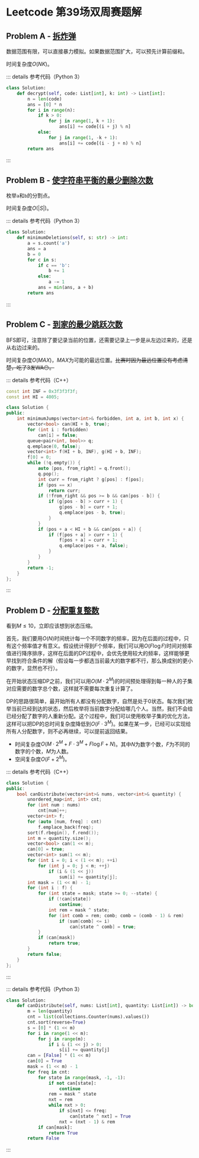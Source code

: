 # Leetcode 第39场双周赛题解

## Problem A - [拆炸弹](https://leetcode.cn/problems/defuse-the-bomb/)

数据范围有限，可以直接暴力模拟。如果数据范围扩大，可以预先计算前缀和。

时间复杂度$O(NK)$。

::: details 参考代码（Python 3）

```python
class Solution:
    def decrypt(self, code: List[int], k: int) -> List[int]:
        n = len(code)
        ans = [0] * n
        for i in range(n):
            if k > 0:
                for j in range(1, k + 1):
                    ans[i] += code[(i + j) % n]
            else:
                for j in range(1, -k + 1):
                    ans[i] += code[(i - j + n) % n]
        return ans
```

:::

## Problem B - [使字符串平衡的最少删除次数](https://leetcode.cn/problems/minimum-deletions-to-make-string-balanced/)

枚举`a`和`b`的分割点。

时间复杂度$O(|S|)$。

::: details 参考代码（Python 3）

```python
class Solution:
    def minimumDeletions(self, s: str) -> int:
        a = s.count('a')
        ans = a
        b = 0
        for c in s:
            if c == 'b':
                b += 1
            else:
                a -= 1
            ans = min(ans, a + b)
        return ans
```

:::

## Problem C - [到家的最少跳跃次数](https://leetcode.cn/problems/minimum-jumps-to-reach-home/)

BFS即可，注意除了要记录当前的位置，还需要记录上一步是从左边过来的，还是从右边过来的。

时间复杂度$O(MAX)$，$MAX$为可能的最远位置。~~比赛时因为最远位置没有考虑清楚，吃了3发WA😶。~~

::: details 参考代码（C++）

```cpp
const int INF = 0x3f3f3f3f;
const int HI = 4005;

class Solution {
public:
    int minimumJumps(vector<int>& forbidden, int a, int b, int x) {
        vector<bool> can(HI + b, true);
        for (int i : forbidden)
            can[i] = false;
        queue<pair<int, bool>> q;
        q.emplace(0, false);
        vector<int> f(HI + b, INF), g(HI + b, INF);
        f[0] = 0;
        while (!q.empty()) {
            auto [pos, from_right] = q.front();
            q.pop();
            int curr = from_right ? g[pos] : f[pos];
            if (pos == x)
                return curr;
            if (!from_right && pos >= b && can[pos - b]) {
                if (g[pos - b] > curr + 1) {
                    g[pos - b] = curr + 1;
                    q.emplace(pos - b, true);
                }
            }
            if (pos + a < HI + b && can[pos + a]) {
                if (f[pos + a] > curr + 1) {
                    f[pos + a] = curr + 1;
                    q.emplace(pos + a, false);
                }
            }
        }
        return -1;
    }
};
```

:::

## Problem D - [分配重复整数](https://leetcode.cn/problems/distribute-repeating-integers/)

看到$M\leq10$，立即应该想到状态压缩。

首先，我们要用$O(N)$时间统计每一个不同数字的频率，因为在后面的过程中，只有这个频率值才有意义。假设统计得到$F$个频率，我们可以用$O(F\log F)$时间对频率值进行降序排序，这样在后面的DP过程中，会优先使用较大的频率，这样能够更早找到符合条件的解（假设每一步都选当前最大的数字都不行，那么换成别的更小的数字，显然也不行）。

在开始状态压缩DP之前，我们可以用$O(M\cdot2^M)$的时间预处理得到每一种人的子集对应需要的数字总个数，这样就不需要每次重复计算了。

DP的思路很简单，最开始所有人都没有分配数字，自然是处于$0$状态。每次我们枚举当前已经到达的状态，然后枚举将当前数字分配给哪几个人。当然，我们不会给已经分配了数字的人重新分配。这个过程中，我们可以使用枚举子集的优化方法，这样可以把DP的总时间复杂度降低到$O(F\cdot3^M)$。如果在某一步，已经可以实现给所有人分配数字，则不必再继续，可以提前返回结果。

- 时间复杂度$O(M\cdot2^M+F\cdot3^M+F\log F+N)$。其中$N$为数字个数，$F$为不同的数字的个数，$M$为人数。
- 空间复杂度$O(F+2^M)$。

::: details 参考代码（C++）

```cpp
class Solution {
public:
    bool canDistribute(vector<int>& nums, vector<int>& quantity) {
        unordered_map<int, int> cnt;
        for (int num : nums)
            cnt[num]++;
        vector<int> f;
        for (auto [num, freq] : cnt)
            f.emplace_back(freq);
        sort(f.rbegin(), f.rend());
        int m = quantity.size();
        vector<bool> can(1 << m);
        can[0] = true;
        vector<int> sum(1 << m);
        for (int i = 0; i < (1 << m); ++i)
            for (int j = 0; j < m; ++j)
                if (i & (1 << j))
                    sum[i] += quantity[j];
        int mask = (1 << m) - 1;
        for (int i : f) {
            for (int state = mask; state >= 0; --state) {
                if (!can[state])
                    continue;
                int rem = mask ^ state;
                for (int comb = rem; comb; comb = (comb - 1) & rem)
                    if (sum[comb] <= i)
                        can[state ^ comb] = true;
            }
            if (can[mask])
                return true;
        }
        return false;
    }
};
```

:::

::: details 参考代码（Python 3）

```python
class Solution:
    def canDistribute(self, nums: List[int], quantity: List[int]) -> bool:
        m = len(quantity)
        cnt = list(collections.Counter(nums).values())
        cnt.sort(reverse=True)
        s = [0] * (1 << m)
        for i in range(1 << m):
            for j in range(m):
                if i & (1 << j) > 0:
                    s[i] += quantity[j]
        can = [False] * (1 << m)
        can[0] = True
        mask = (1 << m) - 1
        for freq in cnt:
            for state in range(mask, -1, -1):
                if not can[state]:
                    continue
                rem = mask ^ state
                nxt = rem
                while nxt > 0:
                    if s[nxt] <= freq:
                        can[state ^ nxt] = True
                    nxt = (nxt - 1) & rem
            if can[mask]:
                return True
        return False
```

:::

<Utterances />
